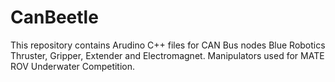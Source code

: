 # CanBeetle

This repository contains Arudino C++ files for CAN Bus nodes Blue Robotics Thruster, Gripper, Extender and Electromagnet. Manipulators used for MATE ROV Underwater Competition.
